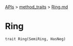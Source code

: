 [APIs](../index.md) > [method_traits](./index.md) > [Ring.md]()

# Ring

```
trait Ring(SemiRing, HasNeg)
```
